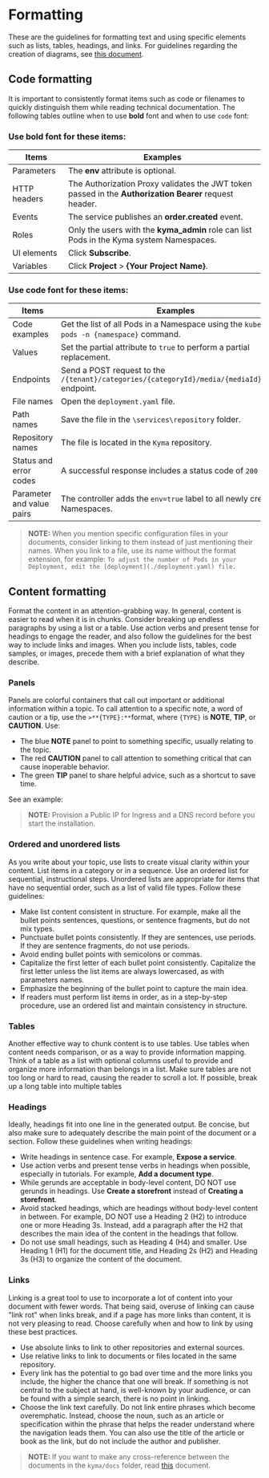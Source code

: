 # Formatting

These are the guidelines for formatting text and using specific elements such as lists, tables, headings, and links. For guidelines regarding the creation of diagrams, see [this document](./diagrams.md).

## Code formatting
It is important to consistently format items such as code or filenames to quickly distinguish them while reading technical documentation. The following tables outline when to use **bold** font and when to use `code` font:

### Use bold font for these items:

Items       | Examples
----------- | ----------------------------------------------------------------------
Parameters   | The **env** attribute is optional.
HTTP headers | The Authorization Proxy validates the JWT token passed in the **Authorization Bearer** request header.
Events       | The service publishes an **order.created** event.
Roles        | Only the users with the **kyma_admin** role can list Pods in the Kyma system Namespaces.
UI elements  | Click **Subscribe**.
Variables    | Click **Project** > **{Your Project Name}**.

### Use code font for these items:

Items                     | Examples
------------------------- | -----------------------------------------------------------------------------------------------
Code examples             | Get the list of all Pods in a Namespace using the `kubectl get pods -n {namespace}` command.
Values                    | Set the partial attribute to `true` to perform a partial replacement.
Endpoints                 | Send a POST request to the `/{tenant}/categories/{categoryId}/media/{mediaId}/commit` endpoint.
File names                | Open the `deployment.yaml` file.
Path names                | Save the file in the `\services\repository` folder.
Repository names          | The file is located in the `Kyma` repository.
Status and error codes    | A successful response includes a status code of `200 OK`.
Parameter and value pairs | The controller adds the `env=true` label to all newly created Namespaces.

>**NOTE:** When you mention specific configuration files in your documents, consider linking to them instead of just mentioning their names. When you link to a file, use its name without the format extension, for example: `To adjust the number of Pods in your Deployment, edit the [deployment](./deployment.yaml) file.`

## Content formatting
Format the content in an attention-grabbing way. In general, content is easier to read when it is in chunks. Consider breaking up endless paragraphs by using a list or a table. Use action verbs and present tense for headings to engage the reader, and also follow the guidelines for the best way to include links and images. When you include lists, tables, code samples, or images, precede them with a brief explanation of what they describe.

### Panels
Panels are colorful containers that call out important or additional information within a topic. To call attention to a specific note, a word of caution or a tip, use the `>**{TYPE}:**`format, where `{TYPE}` is **NOTE**, **TIP**, or **CAUTION**.
Use:
- The blue **NOTE** panel to point to something specific, usually relating to the topic.
- The red **CAUTION** panel to call attention to something critical that can cause inoperable behavior.
- The green **TIP** panel to share helpful advice, such as a shortcut to save time.

See an example:

>**NOTE:** Provision a Public IP for Ingress and a DNS record before you start the installation.

### Ordered and unordered lists
As you write about your topic, use lists to create visual clarity within your content. List items in a category or in a sequence. Use an ordered list for sequential, instructional steps. Unordered lists are appropriate for items that have no sequential order, such as a list of valid file types. Follow these guidelines:
* Make list content consistent in structure. For example, make all the bullet points sentences, questions, or sentence fragments, but do not mix types.
* Punctuate bullet points consistently. If they are sentences, use periods. If they are sentence fragments, do not use periods.
* Avoid ending bullet points with semicolons or commas.
* Capitalize the first letter of each bullet point consistently. Capitalize the first letter unless the list items are always lowercased, as with parameters names.
* Emphasize the beginning of the bullet point to capture the main idea.
* If readers must perform list items in order, as in a step-by-step procedure, use an ordered list and maintain consistency in structure.

### Tables
Another effective way to chunk content is to use tables. Use tables when content needs comparison, or as a way to provide information mapping. Think of a table as a list with optional columns useful to provide and organize more information than belongs in a list. Make sure tables are not too long or hard to read, causing the reader to scroll a lot. If possible, break up a long table into multiple tables

### Headings
Ideally, headings fit into one line in the generated output. Be concise, but also make sure to adequately describe the main point of the document or a section. Follow these guidelines when writing headings:

* Write headings in sentence case. For example, **Expose a service**.
* Use action verbs and present tense verbs in headings when possible, especially in tutorials. For example, **Add a document type**.
* While gerunds are acceptable in body-level content, DO NOT use gerunds in headings. Use **Create a storefront** instead of **Creating a storefront**.
* Avoid stacked headings, which are headings without body-level content in between. For example, DO NOT use a Heading 2 (H2) to introduce one or more Heading 3s. Instead, add a paragraph after the H2 that describes the main idea of the content in the headings that follow.
* Do not use small headings, such as Heading 4 (H4) and smaller. Use Heading 1 (H1) for the document title, and Heading 2s (H2) and Heading 3s (H3) to organize the content of the document.

### Links
Linking is a great tool to use to incorporate a lot of content into your document with fewer words. That being said, overuse of linking can cause "link rot" when links break, and if a page has more links than content, it is not very pleasing to read. Choose carefully when and how to link by using these best practices.

- Use absolute links to link to other repositories and external sources.
- Use relative links to link to documents or files located in the same repository.
- Every link has the potential to go bad over time and the more links you include, the higher the chance that one will break. If something is not central to the subject at hand, is well-known by your audience, or can be found with a simple search, there is no point in linking.
- Choose the link text carefully. Do not link entire phrases which become overemphatic. Instead, choose the noun, such as an article or specification within the phrase that helps the reader understand where the navigation leads them. You can also use the title of the article or book as the link, but do not include the author and publisher.

>**NOTE:** If you want to make any cross-reference between the documents in the `kyma/docs` folder, read [this](./links-in-docs.md) document.
